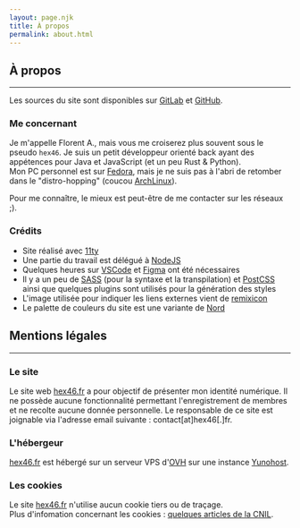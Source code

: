 ```yaml
---
layout: page.njk
title: À propos
permalink: about.html
---
```


## À propos
___
  
Les sources du site sont disponibles sur [GitLab](https://gitlab.com/hex46/hex46.fr) et [GitHub](https://github.com/hex46/hex46.fr).

### Me concernant

Je m'appelle Florent A., mais vous me croiserez plus souvent sous le pseudo `hex46`.  Je suis un petit développeur orienté back ayant des appétences pour Java et JavaScript (et un peu Rust & Python).  
Mon PC personnel est sur [Fedora](https://getfedora.org/), mais je ne suis pas à l'abri de retomber dans le "distro-hopping" (coucou [ArchLinux](https://archlinux.org/)).

Pour me connaître, le mieux est peut-être de me contacter sur les réseaux ;).

### Crédits
- Site réalisé avec [11ty](https://11ty.dev)
- Une partie du travail est délégué à [NodeJS](https://nodejs.org/en/)
- Quelques heures sur [VSCode](https://github.com/microsoft/vscode) et [Figma](https://www.figma.com) ont été nécessaires
- Il y a un peu de [SASS](https://sass-lang.com/) (pour la syntaxe et la transpilation) et [PostCSS](https://postcss.org/) ainsi que quelques plugins sont utilisés pour la génération des styles
- L'image utilisée pour indiquer les liens externes vient de [remixicon](https://remixicon.com)
- Le palette de couleurs du site est une variante de [Nord](https://www.nordtheme.com/)

## Mentions légales
___

### Le site
Le site web [hex46.fr](/) a pour objectif de présenter mon identité numérique.
Il ne possède aucune fonctionnalité permettant l'enregistrement de membres et ne recolte aucune donnée personnelle.
Le responsable de ce site est joignable via l'adresse email suivante : contact[at]hex46[.]fr.

### L'hébergeur
[hex46.fr](/) est hébergé sur un serveur VPS d'[OVH](https://www.ovh.com) sur une instance [Yunohost](https://yunohost.org).

### Les cookies
Le site [hex46.fr](/) n'utilise aucun cookie tiers ou de traçage.  
Plus d'infomation concernant les cookies : [quelques articles de la CNIL](https://www.cnil.fr/fr/tag/Cookies+et+traceurs).

